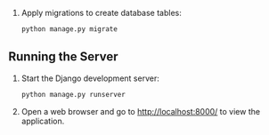 1. Apply migrations to create database tables:

    ```bash
    python manage.py migrate
    ```
## Running the Server
1. Start the Django development server:

    ```bash
    python manage.py runserver
    ```

2. Open a web browser and go to [http://localhost:8000/](http://localhost:8000/) to view the application.

